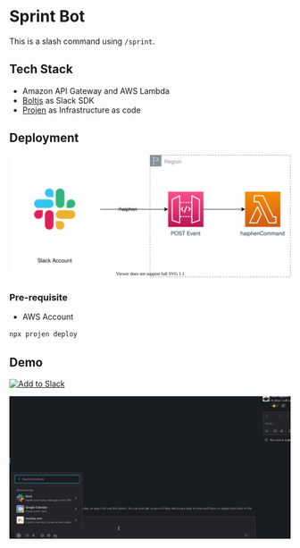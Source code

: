 # Sprint Bot

This is a slash command using `/sprint`.

## Tech Stack

- Amazon API Gateway and AWS Lambda
- [Boltjs](https://slack.dev/bolt-js/tutorial/getting-started) as Slack SDK
- [Projen](https://github.com/projen/projen) as Infrastructure as code

## Deployment

![Architecture](.drawio/architecture.drawio.svg)

### Pre-requisite

- AWS Account

```bash
npx projen deploy
```

## Demo

<a href="https://slack.com/oauth/v2/authorize?client_id=3646067385254.4086174160645&scope=commands&user_scope="><img alt="Add to Slack" height="40" width="139" src="https://platform.slack-edge.com/img/add_to_slack.png" srcSet="https://platform.slack-edge.com/img/add_to_slack.png 1x, https://platform.slack-edge.com/img/add_to_slack@2x.png 2x" /></a>

![haiphen-command](.drawio/slack-haiphen.gif)